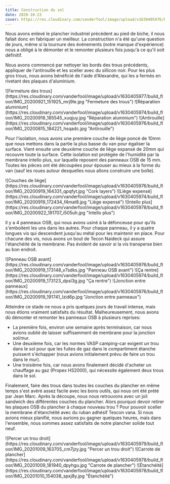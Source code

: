 ```yaml
---
title: Construction du sol
date: 2020-10-23
cover: https://res.cloudinary.com/vanderfool/image/upload/v1630405976/build_floor/floor-before-after_opbayx.jpg
---
```


Nous avons enlevé le plancher industriel précédent au pied de biche, il nous fallait donc en fabriquer un meilleur.
La construction n'a été qu'une question de jours, même si la tournure des événements (notre manque d'expérience) nous a obligé à le démonter et le remonter plusieurs fois jusqu'à ce qu'il soit définitif.

Nous avons commencé par nettoyer les bords des trous précédents, appliquer de l'antirouille et les sceller avec du sillicon noir.
Pour les plus gros trous, nous avons bénéficié de l'aide d'Alexandre, qui les a fermés en rivetant des plaques d'aluminium.

<div class="row-image">
![Fermeture des trous](https://res.cloudinary.com/vanderfool/image/upload/v1630405977/build_floor/IMG_20200921_151925_mrj9le.jpg "Fermeture des trous")
![Réparation aluminium](https://res.cloudinary.com/vanderfool/image/upload/v1630405974/build_floor/IMG_20200918_185545_xuqjuy.jpg "Réparation aluminium")
![Antirouille](https://res.cloudinary.com/vanderfool/image/upload/v1630405976/build_floor/IMG_20200815_184221_hsqadc.jpg "Antirouille")
</div>

Pour l'isolation, nous avons une première couche de liège poncé de 10mm que nous mettons dans la partie la plus basse du van pour égaliser la surface.
Vient ensuite une deuxième couche de liège expansé de 20mm qui recouvre toute la surface.
Cette isolation est protégée de l'humidité par la membrane intello plus, sur laquelle reposent des panneaux OSB de 15 mm.
Toutes les pièces ont été découpées pour épouser au mieux à la forme du van (sauf les roues autour desquelles nous allons construire une boîte).

<div class="row-image">
![Couches de liège](https://res.cloudinary.com/vanderfool/image/upload/v1630405976/build_floor/IMG_20200919_164331_qpqfyt.jpg "Cork layers")
![Liège expensé](https://res.cloudinary.com/vanderfool/image/upload/v1630405974/build_floor/IMG_20200919_172434_f4mat8.jpg "Liège expensé")
![Intello plus](https://res.cloudinary.com/vanderfool/image/upload/v1630405978/build_floor/IMG_20200922_191707_i505uh.jpg "Intello plus")
</div>

Il y a 4 panneaux OSB, qui nous avons usiné à la défonceuse pour qu'ils s'emboitent les uns dans les autres.
Pour chaque panneau, il y a quatre longues vis qui descendent jusqu'au métal pour les maintenir en place.
Pour chacune des vis, nous avons un bout de Tecon Naideck qui assure l'étanchéité de la membrane.
Pas évident de savoir si la vis transperse bien au bon endroit.

<div class="row-image">
![Panneau OSB avant](https://res.cloudinary.com/vanderfool/image/upload/v1630405976/build_floor/IMG_20200919_173148_v7sdks.jpg "Panneau OSB avant")
![Ça rentre](https://res.cloudinary.com/vanderfool/image/upload/v1630405974/build_floor/IMG_20200919_173123_dpsl3g.jpg "Ça rentre")
![Jonction entre panneaux](https://res.cloudinary.com/vanderfool/image/upload/v1630405976/build_floor/IMG_20200919_191741_lzid6p.jpg "Jonction entre panneaux")
</div>

Atteindre ce stade ne nous a pris quelques jours de travail intense, mais nous étions vraiment satisfaits du résultat.
Malheureusement, nous avons dù démonter et remonter les panneaux OSB à plusieurs reprises:
- La première fois, environ une semaine après terminaison, car nous avions oublié de laisser suffisamment de membrane pour la jonction sol/mur.
- Une deuxième fois, car les normes VASP camping-car exigent un trou dans le sol pour que les fuites de gaz dans le compartiment étanche puissent s'échapper (nous avions initialement prévu de faire un trou dans le mur).
- Une troisième fois, car nous avons finalement décidé d'acheter un chauffage au gaz (Propex HS2000), qui nécessite également deux trous dans le sol.

Finalement, faire des trous dans toutes les couches du plancher en même temps s'est avéré assez facile avec les bons outils, qui nous ont été prété par Jean Marc.
Après la découpe, nous nous retrouvons avec un joli sandwich des différentes couches du plancher.
Alors pourquoi devoir retirer les plaques OSB du plancher à chaque nouveau trou ?
Pour pouvoir sceller la membrane d'étanchéité avec du ruban adhésif Tescon vana.
Si nous avions mieux planifié, nous aurions pu gagner quelques heures, mais dans l'ensemble, nous sommes assez satisfaits de notre plancher solide tout neuf.

<div class="row-image">
![Percer un trou droit](https://res.cloudinary.com/vanderfool/image/upload/v1630405979/build_floor/IMG_20201009_163705_cm7jzy.jpg "Percer un trou droit")
![Carrote de plancher](https://res.cloudinary.com/vanderfool/image/upload/v1630405978/build_floor/IMG_20201009_181940_dpyhgu.jpg "Carrote de plancher")
![Étanchéité](https://res.cloudinary.com/vanderfool/image/upload/v1630405978/build_floor/IMG_20201010_154038_spxj8y.jpg "Étanchéité")
</div>
